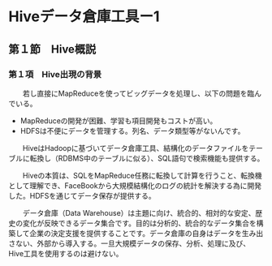 # Hiveデータ倉庫工具ー1

## 第１節　Hive概説

### 第１項　Hive出現の背景

　　若し直接にMapReduceを使ってビッグデータを処理し、以下の問題を臨んでいる。

- MapReduceの開発が困難、学習も項目開発もコストが高い。
- HDFSは不便にデータを管理する。列名、データ類型等がないんです。

　　HiveはHadoopに基づいてデータ倉庫工具、結構化のデータファイルをテーブルに転換し（RDBMS中のテーブルに似る）、SQL語句で検索機能も提供する。　

　　Hiveの本質は、SQLをMapReduce任務に転換して計算を行うこと、転換機として理解でき、FaceBookから大規模結構化のログの統計を解決する為に開発した。HDFSを通じてデータ保存が提供する。

　　データ倉庫（Data Warehouse）は主題に向け、統合的、相対的な安定、歴史の変化が反映できるデータ集合です。目的は分析的、統合的なデータ集合を構築して企業の決定支援を提供することです。データ倉庫の自身はデータを生み出さない、外部から導入する。一旦大規模データの保存、分析、処理に及び、Hive工具を使用するのは避けない。
